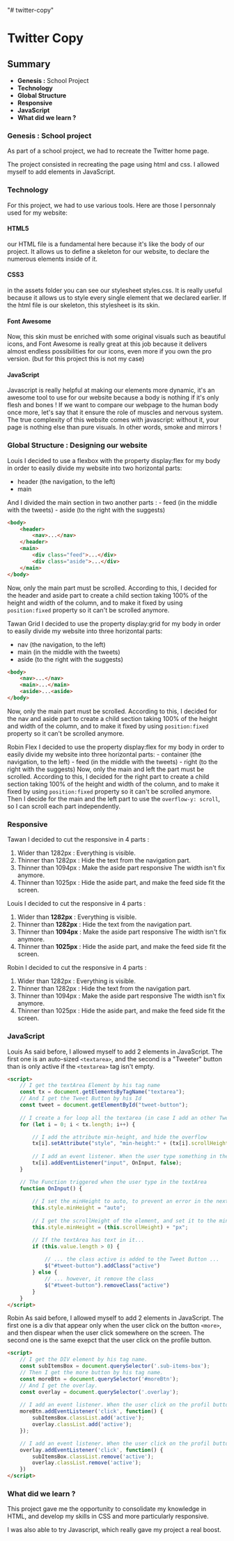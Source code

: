 "# twitter-copy" 

# Twitter Copy

## Summary

- **Genesis :** School Project
- **Technology**
- **Global Structure**
- **Responsive**
- **JavaScript**
- **What did we learn ?**

### Genesis : School project

As part of a school project, we had to recreate the Twitter home page.

The project consisted in recreating the page using html and css. I allowed myself to add elements in JavaScript.


### Technology

For this project, we had to use various tools. Here are those I personnaly used for my website:
#### HTML5

our HTML file is a fundamental here because it's like the body of our project. It allows us to define a skeleton for our website, to declare the numerous elements inside of it.  

#### CSS3

in the assets folder you can see our stylesheet styles.css. It is really useful because it allows us to style every single element that we declared earlier. If the html file is our skeleton, this stylesheet is its skin.

#### Font Awesome

Now, this skin must be enriched with some original visuals such as beautiful icons, and Font Awesome is really great at this job because it delivers almost endless possibilities for our icons, even more if you own the pro version. (but for this project this is not my case) 

#### JavaScript

Javascript is really helpful at making our elements more dynamic, it's an awesome tool to use for our website because a body is nothing if it's only flesh and bones ! If we want to compare our webpage to the human body once more, let's say that it ensure the role of muscles and nervous system. The true complexity of this website comes with javascript: without it, your page is nothing else than pure visuals. In other words, smoke and mirrors !   


### Global Structure : Designing our website

Louis
I decided to use a flexbox with the property display:flex for my body in order to easily divide my website into two horizontal parts:
- header (the navigation, to the left)
- main

And I divided the main section in two another parts :
    - feed (in the middle with the tweets)
    - aside (to the right with the suggests)

```html
<body>
    <header>
        <nav>...</nav>
    </header>
    <main>
        <div class="feed">...</div>
        <div class="aside">...</div>
    </main>
</body>
```
Now, only the main part must be scrolled. According to this, I decided for the header and aside part to create a child section taking 100% of the height and width of the column, and to make it fixed by using `position:fixed` property so it can't be scrolled anymore. 

Tawan
Grid
I decided to use the property display:grid for my body in order to easily divide my website into three horizontal parts:
- nav (the navigation, to the left)
- main (in the middle with the tweets)
- aside (to the right with the suggests)

```html
<body>
    <nav>...</nav>
    <main>...</main>
    <aside>...<aside>
</body>
```

Now, only the main part must be scrolled. According to this, I decided for the nav and aside part to create a child section taking 100% of the height and width of the column, and to make it fixed by using `position:fixed` property so it can't be scrolled anymore. 

Robin
Flex
I decided to use the property display:flex for my body in order to easily divide my website into three horizontal parts:
    - container (the navigation, to the left)
    - feed (in the middle with the tweets)
    - right (to the right with the suggests)
Now, only the main and left the part must be scrolled. According to this, I decided for the right part to create a child section taking 100% of the height and width of the column, and to make it fixed by using `position:fixed` property so it can't be scrolled anymore. 
Then I decide for the main and the left part to use the `overflow-y: scroll`, so I can scroll each part independently.

### Responsive
Tawan
I decided to cut the responsive in 4 parts :
1. Wider than 1282px : Everything is visible.
2. Thinner than 1282px : Hide the text from the navigation part.
3. Thinner than 1094px : Make the aside part responsive
    The width isn't fix anymore.
4. Thinner than 1025px : Hide the aside part, and make the feed side fit the screen.

Louis
I decided to cut the responsive in 4 parts :
1. Wider than **1282px** : Everything is visible.
2. Thinner than **1282px** : Hide the text from the navigation part.
3. Thinner than **1094px** : Make the aside part responsive
    The width isn't fix anymore.
4. Thinner than **1025px** : Hide the aside part, and make the feed side fit the screen.

Robin
I decided to cut the responsive in 4 parts :
1. Wider than 1282px : Everything is visible.
2. Thinner than 1282px : Hide the text from the navigation part.
3. Thinner than 1094px : Make the aside part responsive
    The width isn't fix anymore.
4. Thinner than 1025px : Hide the aside part, and make the feed side fit the screen.

### JavaScript

Louis
As said before, I allowed myself to add 2 elements in JavaScript. 
The first one is an auto-sized `<textarea>`, and the second is a "Tweeter" button than is only active if the `<textarea>` tag isn't empty.

```html
<script>
    // I get the textArea Element by his tag name
    const tx = document.getElementsByTagName("textarea");
    // And I get the Tweet Button by his Id
    const tweet = document.getElementById("tweet-button");
    
    // I create a for loop all the textarea (in case I add an other Tweet textArea)
    for (let i = 0; i < tx.length; i++) {

        // I add the attribute min-height, and hide the overflow
        tx[i].setAttribute("style", "min-height:" + (tx[i].scrollHeight) + "px;overflow-y:hidden;");
        
        // I add an event listener. When the user type something in the textArea, it trigger the OnInput() function
        tx[i].addEventListener("input", OnInput, false);
    }

    // The Function triggered when the user type in the textArea
    function OnInput() {
        
        // I set the minHeight to auto, to prevent an error in the next line
        this.style.minHeight = "auto";
        
        // I get the scrollHeight of the element, and set it to the minHeight
        this.style.minHeight = (this.scrollHeight) + "px";

        // If the textArea has text in it...
        if (this.value.length > 0) {
            
            // ... the class active is added to the Tweet Button ...
            $("#tweet-button").addClass("active")
        } else {
            // ... however, it remove the class
            $("#tweet-button").removeClass("active")
        }
    }
</script>
```

Robin
As said before, I allowed myself to add 2 elements in JavaScript.
The first one is a div that appear only when the user click on the button `<more>`, and then dispear when the user click somewhere on the screen. The second one is the same exepct that the user click on the profile button.


```html
<script>
    // I get the DIV element by his tag name.
    const subItemsBox = document.querySelector('.sub-items-box');
    // Then I get the more button by his tag name.
    const moreBtn = document.querySelector('#moreBtn');
    // And I get the overlay.
    const overlay = document.querySelector('.overlay');
        
    // I add an event listener. When the user click on the profil button, the sub menu is active, so it appear.
    moreBtn.addEventListener('click', function() {
        subItemsBox.classList.add('active');
        overlay.classList.add('active');
    });

    // I add an event listener. When the user click on the profil button or anywhere else on the screen, the sub menu is no more active, so it disappear.
    overlay.addEventListener('click', function() {
        subItemsBox.classList.remove('active');
        overlay.classList.remove('active');
    })
</script>
```

### What did we learn ?

This project gave me the opportunity to consolidate my knowledge in HTML, and develop my skills in CSS and more particularly responsive.

I was also able to try Javascript, which really gave my project a real boost.
